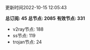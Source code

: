 更新时间2022-10-15 12:05:43

**总订阅: 45**
**总节点: 2085**
**有效节点: 331**
- v2ray节点: 188
- ss节点: 119
- trojan节点: 24
